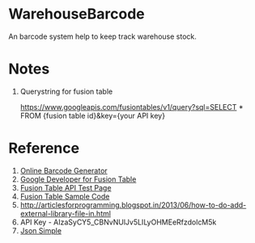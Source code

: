 WarehouseBarcode
================
An barcode system help to keep track warehouse stock.

Notes
=======
1. Querystring for fusion table

	https://www.googleapis.com/fusiontables/v1/query?sql=SELECT * FROM {fusion table id}&key={your API key}


Reference
=========
1. [Online Barcode Generator](http://www.barcode-generator.org/)
2. [Google Developer for Fusion Table](https://developers.google.com/api-client-library/java/apis/fusiontables/v1)
3. [Fusion Table API Test Page](https://developers.google.com/apis-explorer/#p/fusiontables/v1/fusiontables.query.sql)
4. [Fusion Table Sample Code](https://developers.google.com/fusiontables/docs/sample_code)
5. http://articlesforprogramming.blogspot.in/2013/06/how-to-do-add-external-library-file-in.html
6. API Key - AIzaSyCY5_CBNvNUlJv5LILyOHMEeRfzdolcM5k
7. [Json Simple](http://code.google.com/p/json-simple/)